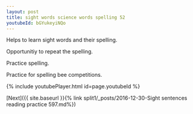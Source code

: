 ```yaml
---
layout: post
title: sight words science words spelling 52
youtubeId: bGYukeyiNQo
---
```

 
 
Helps to learn sight words and their spelling.

Opportunitiy to repeat the spelling. 

Practice spelling. 
 
Practice for spelling bee competitions. 
 
{% include youtubePlayer.html id=page.youtubeId %}
 
 

[Next]({{ site.baseurl }}{% link  split1/_posts/2016-12-30-Sight sentences reading practice 597.md%})
 
